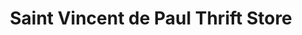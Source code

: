 ---
title: "Saint Vincent de Paul Thrift Store"
url: /pittsburgh/saint-vincent-de-paul-thrift-store/
shop: charity
---